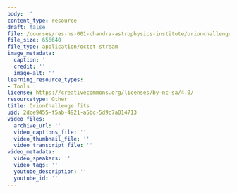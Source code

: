 ```yaml
---
body: ''
content_type: resource
draft: false
file: /courses/res-hs-001-chandra-astrophysics-institute/orionchallenge.fits
file_size: 656640
file_type: application/octet-stream
image_metadata:
  caption: ''
  credit: ''
  image-alt: ''
learning_resource_types:
- Tools
license: https://creativecommons.org/licenses/by-nc-sa/4.0/
resourcetype: Other
title: OrionChallenge.fits
uid: 2dce9455-f5ab-4921-a5bc-5d9c7a014713
video_files:
  archive_url: ''
  video_captions_file: ''
  video_thumbnail_file: ''
  video_transcript_file: ''
video_metadata:
  video_speakers: ''
  video_tags: ''
  youtube_description: ''
  youtube_id: ''
---
```

